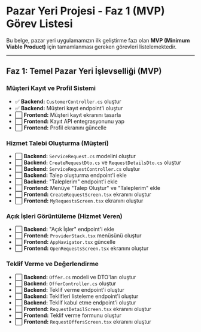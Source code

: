 # Pazar Yeri Projesi - Faz 1 (MVP) Görev Listesi

Bu belge, pazar yeri uygulamamızın ilk geliştirme fazı olan **MVP (Minimum Viable Product)** için tamamlanması gereken görevleri listelemektedir.

---

## Faz 1: Temel Pazar Yeri İşlevselliği (MVP)

### Müşteri Kayıt ve Profil Sistemi

- ✅ **Backend:** `CustomerController.cs` oluştur
- ✅ **Backend:** Müşteri kayıt endpoint'i oluştur
- ⬜ **Frontend:** Müşteri kayıt ekranını tasarla
- ⬜ **Frontend:** Kayıt API entegrasyonunu yap
- ⬜ **Frontend:** Profil ekranını güncelle

### Hizmet Talebi Oluşturma (Müşteri)

- ⬜ **Backend:** `ServiceRequest.cs` modelini oluştur
- ⬜ **Backend:** `CreateRequestDto.cs` ve `RequestDetailsDto.cs` oluştur
- ⬜ **Backend:** `ServiceRequestController.cs` oluştur
- ⬜ **Backend:** Talep oluşturma endpoint'i ekle
- ⬜ **Backend:** "Taleplerim" endpoint'i ekle
- ⬜ **Frontend:** Menüye "Talep Oluştur" ve "Taleplerim" ekle
- ⬜ **Frontend:** `CreateRequestScreen.tsx` ekranını oluştur
- ⬜ **Frontend:** `MyRequestsScreen.tsx` ekranını oluştur

### Açık İşleri Görüntüleme (Hizmet Veren)

- ⬜ **Backend:** "Açık İşler" endpoint'i ekle
- ⬜ **Frontend:** `ProviderStack.tsx` menüsünü oluştur
- ⬜ **Frontend:** `AppNavigator.tsx` güncelle
- ⬜ **Frontend:** `OpenRequestsScreen.tsx` ekranını oluştur

### Teklif Verme ve Değerlendirme

- ⬜ **Backend:** `Offer.cs` modeli ve DTO'ları oluştur
- ⬜ **Backend:** `OfferController.cs` oluştur
- ⬜ **Backend:** Teklif verme endpoint'i oluştur
- ⬜ **Backend:** Teklifleri listeleme endpoint'i oluştur
- ⬜ **Backend:** Teklif kabul etme endpoint'i oluştur
- ⬜ **Frontend:** `RequestDetailScreen.tsx` ekranını oluştur
- ⬜ **Frontend:** Teklif verme formunu oluştur
- ⬜ **Frontend:** `RequestOffersScreen.tsx` ekranını oluştur
